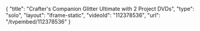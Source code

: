 {
    "title": "Crafter's Companion Glitter Ultimate with 2 Project DVDs",
    "type": "solo",
    "layout": "iframe-static",
    "videoId": "112378536",
    "url": "\/tvpembed\/112378536"
}
